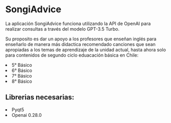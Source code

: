 <h1>SongiAdvice</h1>
<p>La aplicación SongiAdvice funciona utilizando la API de OpenAI para realizar consultas a través del modelo GPT-3.5 Turbo.</p>
<p>Su proposito es dar un apoyo a los profesores que enseñan inglés para enseñarlo de manera más didactica recomendado canciones
que sean apropiadas a los temas de aprendizaje de la unidad actual, hasta ahora solo para contenidos de segundo ciclo eduacación básica en Chile:</p>
<lu>
  <li>5° Básico</li>
  <li>6° Básico</li>
  <li>7° Básico</li>
  <li>8° Básico</li>
</lu>
<h2>Librerias necesarias:</h2>
<lu>
  <li>Pyqt5</li>
  <li>Openai 0.28.0</li>
</lu>
